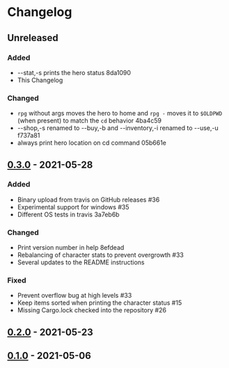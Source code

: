 # Changelog

## Unreleased
### Added
* --stat,-s prints the hero status 8da1090
*  This Changelog

### Changed
* `rpg` without args moves the hero to home and `rpg -` moves it to `$OLDPWD` (when present) to match the `cd` behavior 4ba4c59
* --shop,-s renamed to --buy,-b and --inventory,-i renamed to --use,-u f737a81
* always print hero location on cd command 05b661e

## [0.3.0](https://github.com/facundoolano/rpg-cli/releases/tag/0.2.0) - 2021-05-28
### Added
* Binary upload from travis on GitHub releases #36
* Experimental support for windows #35
* Different OS tests in travis 3a7eb6b

### Changed
* Print version number in help 8efdead
* Rebalancing of character stats to prevent overgrowth #33
* Several updates to the README instructions

### Fixed
* Prevent overflow bug at high levels #33
* Keep items sorted when printing the character status #15
* Missing Cargo.lock checked into the repository #26

## [0.2.0](https://github.com/facundoolano/rpg-cli/releases/tag/0.2.0) - 2021-05-23

## [0.1.0](https://github.com/facundoolano/rpg-cli/releases/tag/0.1.0) - 2021-05-06
